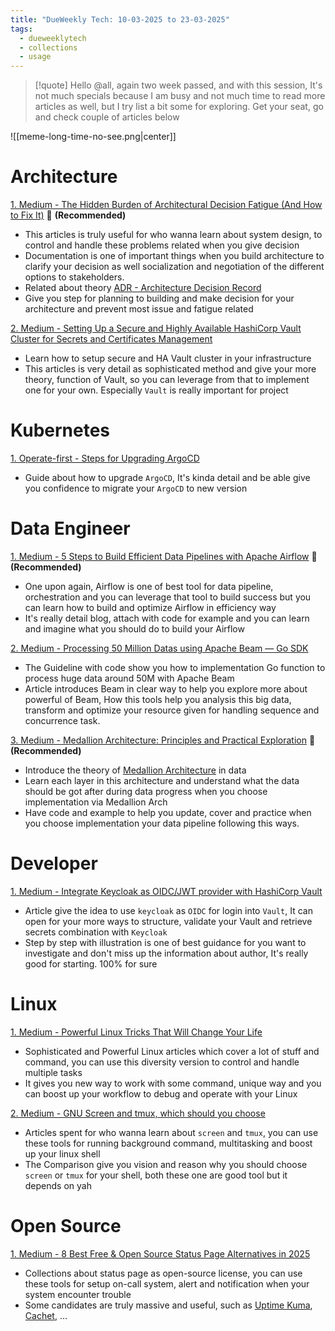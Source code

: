 ```yaml
---
title: "DueWeekly Tech: 10-03-2025 to 23-03-2025"
tags:
  - dueweeklytech
  - collections
  - usage
---
```


>[!quote]
>Hello @all, again two week passed, and with this session, It's not much specials because I am busy and not much time to read more articles as well, but I try list a bit some for exploring. Get your seat, go and check couple of articles below

![[meme-long-time-no-see.png|center]]

# Architecture

[1. Medium - The Hidden Burden of Architectural Decision Fatigue (And How to Fix It)](https://levelup.gitconnected.com/the-hidden-burden-of-architectural-decision-fatigue-and-how-to-fix-it-014dbf80f1a3) 🌟 **(Recommended)**

- This articles is truly useful for who wanna learn about system design, to control and handle these problems related when you give decision
- Documentation is one of important things when you build architecture to clarify your decision as well socialization and negotiation of the different options to stakeholders.
- Related about theory [ADR - Architecture Decision Record](https://medium.com/@yt-cloudwaydigital/losing-track-of-technical-decisions-use-architecture-decision-records-277e145ce)
- Give you step for planning to building and make decision for your architecture and prevent most issue and fatigue related

[2. Medium - Setting Up a Secure and Highly Available HashiCorp Vault Cluster for Secrets and Certificates Management](https://manjit28.medium.com/setting-up-a-secure-and-highly-available-hashicorp-vault-cluster-for-secrets-and-certificates-0ce01a370582)

- Learn how to setup secure and HA Vault cluster in your infrastructure
- This articles is very detail as sophisticated method and give your more theory, function of Vault, so you can leverage from that to implement one for your own. Especially `Vault` is really important for project

# Kubernetes

[1. Operate-first - Steps for Upgrading ArgoCD](https://www.operate-first.cloud/apps/content/argocd-gitops/docs/update_argocd.html)

- Guide about how to upgrade `ArgoCD`, It's kinda detail and be able give you confidence to migrate your `ArgoCD` to new version
# Data Engineer

[1. Medium - 5 Steps to Build Efficient Data Pipelines with Apache Airflow](https://towardsdatascience.com/5-steps-to-build-efficient-data-pipelines-with-apache-airflow-d0b42576b530/) 🌟 **(Recommended)**

- One upon again, Airflow is one of best tool for data pipeline, orchestration and you can leverage that tool to build success but you can learn how to build and optimize Airflow in efficiency way
- It's really detail blog, attach with code for example and you can learn and imagine what you should do to build your Airflow

[2. Medium - Processing 50 Million Datas using Apache Beam — Go SDK](https://medium.com/@herryg91/processing-50-million-datas-using-apache-beam-go-sdk-1df3448e9fe5)

- The Guideline with code show you how to implementation Go function to process huge data around 50M with Apache Beam
- Article introduces Beam in clear way to help you explore more about powerful of Beam, How this tools help you analysis this big data, transform and optimize your resource given for handling sequence and concurrence task.

[3. Medium - Medallion Architecture: Principles and Practical Exploration](https://medium.com/gitconnected/medallion-architecture-principles-and-practical-exploration-425834ae3bc7) 🌟 **(Recommended)**

- Introduce the theory of [Medallion Architecture](https://www.databricks.com/glossary/medallion-architecture) in data
- Learn each layer in this architecture and understand what the data should be got after during data progress when you choose implementation via Medallion Arch
- Have code and example to help you update, cover and practice when you choose implementation your data pipeline following this ways.
# Developer

[1. Medium - Integrate Keycloak as OIDC/JWT provider with HashiCorp Vault](https://medium.com/@sauravkumarsct/integrate-keycloak-as-oidc-jwt-provider-with-hashicorp-vault-ae9ebcf8e335)

- Article give the idea to use `keycloak` as `OIDC` for login into `Vault`, It can open for your more ways to structure, validate your Vault and retrieve secrets combination with `Keycloak`
- Step by step with illustration is one of best guidance for you want to investigate and don't miss up the information about author, It's really good for starting. 100% for sure
# Linux

[1. Medium - Powerful Linux Tricks That Will Change Your Life](https://medium.com/@frost1/powerful-linux-tricks-that-will-change-your-life-bb515d560bcf)

- Sophisticated and Powerful Linux articles which cover a lot of stuff and command, you can use this diversity version to control and handle multiple tasks
- It gives you new way to work with some command, unique way and you can boost up your workflow to debug and operate with your Linux

[2. Medium - GNU Screen and tmux, which should you choose](https://medium.com/@yiskylee/gnu-screen-and-tmux-which-should-you-choose-de325d32fc2a)

- Articles spent for who wanna learn about `screen` and `tmux`, you can use these tools for running background command, multitasking and boost up your linux shell
- The Comparison give you vision and reason why you should choose `screen` or `tmux` for your shell, both these one are good tool but it depends on yah 

# Open Source

[1. Medium - 8 Best Free & Open Source Status Page Alternatives in 2025](https://medium.com/statuspal/6-best-open-source-status-page-alternatives-for-2024-b68e5a967cc1)

- Collections about status page as open-source license, you can use these tools for setup on-call system, alert and notification when your system encounter trouble
- Some candidates are truly massive and useful, such as [Uptime Kuma](https://github.com/louislam/uptime-kuma), [Cachet](https://github.com/CachetHQ/Cachet), ...